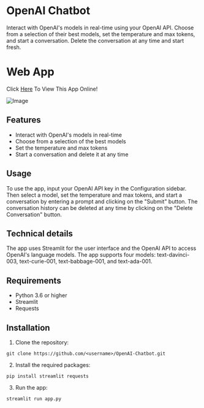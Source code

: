 
# OpenAI Chatbot

Interact with OpenAI's models in real-time using your OpenAI API. Choose from a selection of their best models, set the temperature and max tokens, and start a conversation. Delete the conversation at any time and start fresh.

# Web App
Click [Here](edit "Here") To View This App Online!

![Image](Image)

## Features

-   Interact with OpenAI's models in real-time
-   Choose from a selection of the best models
-   Set the temperature and max tokens
-   Start a conversation and delete it at any time

## Usage

To use the app, input your OpenAI API key in the Configuration sidebar. Then select a model, set the temperature and max tokens, and start a conversation by entering a prompt and clicking on the "Submit" button. The conversation history can be deleted at any time by clicking on the "Delete Conversation" button.

## Technical details

The app uses Streamlit for the user interface and the OpenAI API to access OpenAI's language models. The app supports four models: text-davinci-003, text-curie-001, text-babbage-001, and text-ada-001.

## Requirements

-   Python 3.6 or higher
-   Streamlit
-   Requests

## Installation

1.  Clone the repository:

`git clone https://github.com/<username>/OpenAI-Chatbot.git` 

2.  Install the required packages:

`pip install streamlit requests` 

3.  Run the app:

`streamlit run app.py`